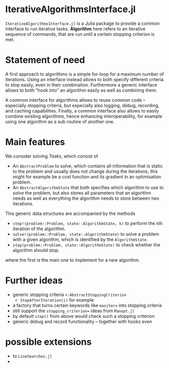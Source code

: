 # IterativeAlgorithmsInterface.jl

`IterativeAlgorithmsInterface.jl` is a Julia package to provide a common interface to run iterative tasks. **Algorithm** here refers to an iterative sequence of commands, that are run until a certain stopping criterion is met.

# Statement of need

A first approach to algorithms is a simple for-loop for a maximum number of iterations.
Using an interface instead allows to both specify different criteria to stop easily, even in their combination.
Furthermore a generic interface allows to both “hook into” an algorithm easily as well as combining them.

A common interface for algorithms allows to reuse common code – especially stopping criteria, but especially also logging, debug, recording, and caching capabilities.
Finally, a common interface also allows to easily combine existing algorithms, hence enhancing interoperability, for example using one algorithm as a sub routine of another one.

# Main features

We consider solving _Tasks_, which consist of

* An `AbstractProblem` to solve, which contains all information that is static to the problem and usually does not change during the iterations, this might for example be a cost function and its gradient in an optimisation problem.
* An `AbstractAlgorithmState` that both specifies which algorithm to use to _solve_ the problem, but also stores all parameters that an algorithm needs as well as everything the algorithm needs to store between two iterations.

This generic data structures are accompanied by the methods

* `step!(problem::Problem, state::AlgorithmState, k)` to perform the `k`th iteration of the algorithm.
* `solve!(problem::Problem, state::AlgorithmState)` to solve a problem with a given algorithm, which is identified by the `AlgorithmState`.
* `stop(problem::Problem, state::AlgorithmState)` to check whether the algorithm should stop.

where the first is the main one to implement for a new algorithm.

# Further ideas

* generic stopping criteria `<:AbstractStoppingCriterion`
  * `StopAfterIteration(i)` for example
* a factory that turns certain keywords like `maxiter=` into stopping criteria
* still support the `stopping_criterion=` ideas from `Manopt.jl`
* by default `stop()` from above would check such a stopping criterion
* generic debug and record functionality – together with hooks even

# possible extensions

* to `LineSearches.jl`
*
